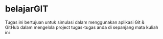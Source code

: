 # belajarGIT
Tugas ini bertujuan untuk simulasi dalam menggunakan aplikasi Git &amp; GitHub dalam mengelola project tugas-tugas anda di sepanjang mata kuliah ini

